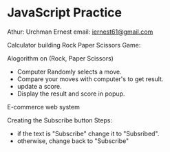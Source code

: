 # JavaScript Practice

Athur: Urchman Ernest
email: <iernest61@gmail.com>

Calculator building
Rock Paper Scissors Game:

Alogorithm on (Rock, Paper Scissors)

- Computer Randomly selects a move.
- Compare your moves with computer's to get result.
- update a score.
- Display the result and score in popup.

E-commerce web system

Creating the Subscribe button
Steps:

- if the text is "Subscribe" change it to "Subsribed".
- otherwise, change back to "Subscribe"
